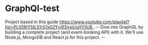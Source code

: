# GraphQl-test
Project based in this guide https://www.youtube.com/playlist?list=PL55RiY5tL51rG1x02Yyj93iypUuHYXcB_ -- Dive into GraphQL by building a complete project (and event-booking API) with it. We'll use Node.js, MongoDB and React.js for this project. --
